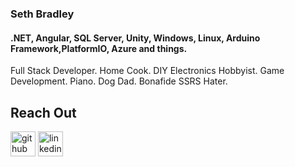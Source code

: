 ### Seth Bradley
#### .NET, Angular, SQL Server, Unity, Windows, Linux, Arduino Framework,PlatformIO, Azure and things.

Full Stack Developer. Home Cook. DIY Electronics Hobbyist. Game Development. Piano. Dog Dad. Bonafide SSRS Hater.



## Reach Out
[<img src='https://cdn.jsdelivr.net/npm/simple-icons@3.0.1/icons/github.svg' alt='github' height='40'>](https://github.com/https://github.com/SethBradley)  [<img src='https://cdn.jsdelivr.net/npm/simple-icons@3.0.1/icons/linkedin.svg' alt='linkedin' height='40'>](https://www.linkedin.com/public-profile/settings?trk=d_flagship3_profile_self_view_public_profile/)  




